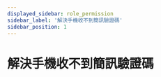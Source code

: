 ```yaml
---
displayed_sidebar: role_permission
sidebar_label: '解決手機收不到簡訊驗證碼'
sidebar_position: 1
---
```



# 解決手機收不到簡訊驗證碼

